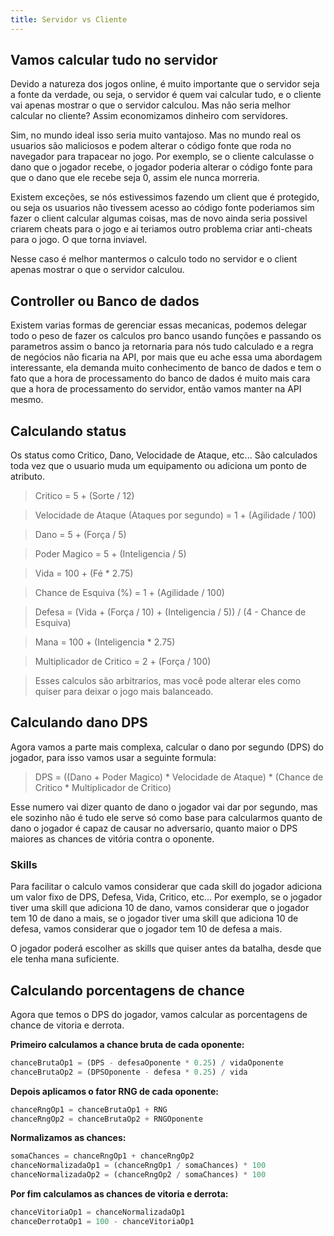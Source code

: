 ```yaml
---
title: Servidor vs Cliente
---
```


## Vamos calcular tudo no servidor

Devido a natureza dos jogos online, é muito importante que o servidor seja a fonte da verdade, ou seja, o servidor é quem vai calcular tudo, e o cliente vai apenas mostrar o que o servidor calculou. Mas não seria melhor calcular no cliente? Assim economizamos dinheiro com servidores.

Sim, no mundo ideal isso seria muito vantajoso. Mas no mundo real os usuarios são maliciosos e podem alterar o código fonte que roda no navegador para trapacear no jogo. Por exemplo, se o cliente calculasse o dano que o jogador recebe, o jogador poderia alterar o código fonte para que o dano que ele recebe seja 0, assim ele nunca morreria.

Existem exceções, se nós estivessimos fazendo um client que é protegido, ou seja os usuarios não tivessem acesso ao código fonte poderiamos sim fazer o client calcular algumas coisas, mas de novo ainda seria possivel criarem cheats para o jogo e ai teriamos outro problema criar anti-cheats para o jogo. O que torna inviavel.

Nesse caso é melhor mantermos o calculo todo no servidor e o client apenas mostrar o que o servidor calculou.

## Controller ou Banco de dados

Existem varias formas de gerenciar essas mecanicas, podemos delegar todo o peso de fazer os calculos pro banco usando funções e passando os parametros assim o banco ja retornaria para nós tudo calculado e a regra de negócios não ficaria na API, por mais que eu ache essa uma abordagem interessante, ela demanda muito conhecimento de banco de dados e tem o fato que a hora de processamento do banco de dados é muito mais cara que a hora de processamento do servidor, então vamos manter na API mesmo.

## Calculando status

Os status como Critico, Dano, Velocidade de Ataque, etc... São calculados toda vez que o usuario muda um equipamento ou adiciona um ponto de atributo.

> Critico = 5 + (Sorte / 12)

> Velocidade de Ataque (Ataques por segundo) = 1 + (Agilidade / 100)

> Dano = 5 + (Força / 5)

> Poder Magico = 5 + (Inteligencia / 5)

> Vida = 100 + (Fé * 2.75)

> Chance de Esquiva (%) = 1 + (Agilidade / 100)

> Defesa = (Vida + (Força / 10) + (Inteligencia / 5)) / (4 - Chance de Esquiva)

> Mana = 100 + (Inteligencia * 2.75)

> Multiplicador de Critico = 2 + (Força / 100)

> Esses calculos são arbitrarios, mas você pode alterar eles como quiser para deixar o jogo mais balanceado.

## Calculando dano DPS

Agora vamos a parte mais complexa, calcular o dano por segundo (DPS) do jogador, para isso vamos usar a seguinte formula:

> DPS = ((Dano + Poder Magico) * Velocidade de Ataque) * (Chance de Critico * Multiplicador de Critico)

Esse numero vai dizer quanto de dano o jogador vai dar por segundo, mas ele sozinho não é tudo ele serve só como base para calcularmos quanto de dano o jogador é capaz de causar no adversario, quanto maior o DPS maiores as chances de vitória contra o oponente.

### Skills

Para facilitar o calculo vamos considerar que cada skill do jogador adiciona um valor fixo de DPS, Defesa, Vida, Critico, etc... Por exemplo, se o jogador tiver uma skill que adiciona 10 de dano, vamos considerar que o jogador tem 10 de dano a mais, se o jogador tiver uma skill que adiciona 10 de defesa, vamos considerar que o jogador tem 10 de defesa a mais.

O jogador poderá escolher as skills que quiser antes da batalha, desde que ele tenha mana suficiente.

## Calculando porcentagens de chance

Agora que temos o DPS do jogador, vamos calcular as porcentagens de chance de vitoria e derrota.

**Primeiro calculamos a chance bruta de cada oponente:**

```js
chanceBrutaOp1 = (DPS - defesaOponente * 0.25) / vidaOponente
chanceBrutaOp2 = (DPSOponente - defesa * 0.25) / vida
```

**Depois aplicamos o fator RNG de cada oponente:**

```js
chanceRngOp1 = chanceBrutaOp1 + RNG
chanceRngOp2 = chanceBrutaOp2 + RNGOponente
```

**Normalizamos as chances:**

```js
somaChances = chanceRngOp1 + chanceRngOp2
chanceNormalizadaOp1 = (chanceRngOp1 / somaChances) * 100
chanceNormalizadaOp2 = (chanceRngOp2 / somaChances) * 100
```

**Por fim calculamos as chances de vitoria e derrota:**

```js
chanceVitoriaOp1 = chanceNormalizadaOp1
chanceDerrotaOp1 = 100 - chanceVitoriaOp1
```
